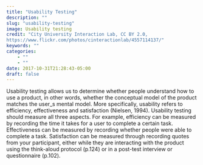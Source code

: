 ```yaml
---
title: "Usability Testing"
description: ""
slug: "usability-testing"
image: Usability testing
credit: "City University Interaction Lab, CC BY 2.0,https://www.flickr.com/photos/cinteractionlab/4557114137/"
keywords: ""
categories:
    - ""
    - ""
date: 2017-10-31T21:28:43-05:00
draft: false
---
```


Usability testing allows us to determine whether people understand how to use a product, in other words, whether the conceptual model of the product matches the user_s mental model. More specifically, usability refers to efficiency, effectiveness and satisfaction (Nielsen, 1994). Usability testing should measure all three aspects. For example, efficiency can be measured by recording the time it takes for a user to complete a certain task. Effectiveness can be measured by recording whether people were able to complete a task. Satisfaction can be measured through recording quotes from your participant, either while they are interacting with the product using the think-aloud protocol (p.124) or in a post-test interview or questionnaire (p.102).
